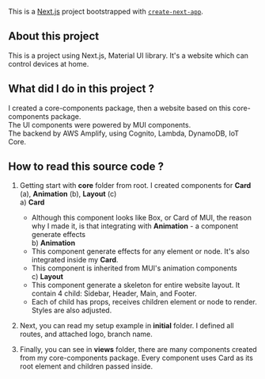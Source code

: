 This is a [Next.js](https://nextjs.org/) project bootstrapped with [`create-next-app`](https://github.com/vercel/next.js/tree/canary/packages/create-next-app).

## About this project
This is a project using Next.js, Material UI library. It's a website which can control devices at home.

## What did I do in this project ?
I created a core-components package, then a website based on this core-components package. <br />
The UI components were powered by MUI components. <br />
The backend by AWS Amplify, using Cognito, Lambda, DynamoDB, IoT Core. <br />

## How to read this source code ?
1. Getting start with **core** folder from root. I created components for **Card** (a), **Animation** (b), **Layout** (c) <br />
  a) **Card** <br />
    - Although this component looks like Box, or Card of MUI, the reason why I made it, is that integrating with **Animation** - a component generate effects <br />
  b) **Animation** <br />
    - This component generate effects for any element or node. It's also integrated inside my **Card**. <br />
    - This component is inherited from MUI's animation components <br />
  c) **Layout**  
    - This component generate a skeleton for entire website layout. It contain 4 child: Sidebar, Header, Main, and Footer.  
    - Each of child has props, receives children element or node to render. Styles are also adjusted.  

2. Next, you can read my setup example in **initial** folder. I defined all routes, and attached logo, branch name.  
  
3. Finally, you can see in **views** folder, there are many components created from my core-components package. Every component uses Card as its root element and children passed inside.  
